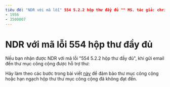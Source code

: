 ```yaml
---
tiêu đề: "NDR với mã lỗi" 554 5.2.2 hộp thư đầy đủ "" MS. tác giả: chrisda tác giả: chrisda Manager: dansimp MS. Date: 04/21/2020 MS. khán giả: ITPro MS. topic: bài viết MS. Dịch vụ: o365-bộ ROBOTS: NOINDEX, NOFOLLOW localization_priority: thông thường MS. Custom: 
- 1956
- 3500007
---
```


# <a name="ndr-with-error-code-554-522-mailbox-full"></a>NDR với mã lỗi 554 hộp thư đầy đủ

Nếu bạn nhận được NDR với mã lỗi "554 5.2.2 hộp thư đầy đủ", khi gửi email đến thư mục công cộng được hỗ trợ thư:  

Hãy làm theo các bước trong bài viết [này](https://aka.ms/554522) để đảm bảo thư mục công cộng hoặc hạn ngạch hộp thư thư mục công cộng đã không đạt đến.

